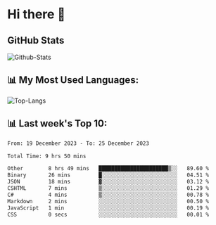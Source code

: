 # Hi there 👋

## GitHub Stats
![Github-Stats](https://github-readme-stats-sigma-five.vercel.app/api?username=ltorson&show_icons=true&theme=radical&count_private=true)

## 📊 My Most Used Languages:
![Top-Langs](https://github-readme-stats-sigma-five.vercel.app/api/top-langs/?username=LTorson&layout=compact&langs_count=10)

## 📊 Last week's Top 10:
<!--START_SECTION:waka-->

```txt
From: 19 December 2023 - To: 25 December 2023

Total Time: 9 hrs 50 mins

Other        8 hrs 49 mins   ██████████████████████▒░░   89.60 %
Binary       26 mins         █░░░░░░░░░░░░░░░░░░░░░░░░   04.51 %
JSON         18 mins         ▓░░░░░░░░░░░░░░░░░░░░░░░░   03.12 %
CSHTML       7 mins          ▒░░░░░░░░░░░░░░░░░░░░░░░░   01.29 %
C#           4 mins          ▒░░░░░░░░░░░░░░░░░░░░░░░░   00.78 %
Markdown     2 mins          ░░░░░░░░░░░░░░░░░░░░░░░░░   00.50 %
JavaScript   1 min           ░░░░░░░░░░░░░░░░░░░░░░░░░   00.19 %
CSS          0 secs          ░░░░░░░░░░░░░░░░░░░░░░░░░   00.01 %
```

<!--END_SECTION:waka-->
